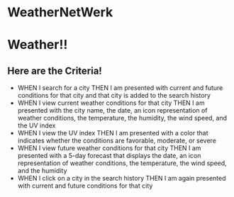 # WeatherNetWerk


<h1> Weather!! </h1>

<h2> Here are the Criteria! </h2>

<ul>

<li>WHEN I search for a city
THEN I am presented with current and future conditions for that city and that city is added to the search history</li>
<li>WHEN I view current weather conditions for that city
THEN I am presented with the city name, the date, an icon representation of weather conditions, the temperature, the humidity, the wind speed, and the UV index</li>
<li>WHEN I view the UV index
THEN I am presented with a color that indicates whether the conditions are favorable, moderate, or severe</li>
<li>WHEN I view future weather conditions for that city
THEN I am presented with a 5-day forecast that displays the date, an icon representation of weather conditions, the temperature, the wind speed, and the humidity</li>
<li>WHEN I click on a city in the search history
THEN I am again presented with current and future conditions for that city</li>
  
  </ul>
  
  
